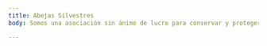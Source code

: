 ```yaml
---
title: Abejas Silvestres
body: Somos una asociación sin ánimo de lucro para conservar y proteger las más de 1000 especies de abejas silvestres de la Peninsula Ibérica.

---
```

